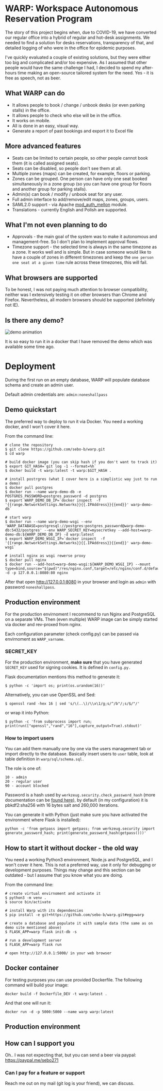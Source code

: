# WARP: Workspace Autonomous Reservation Program

The story of this project begins when, due to COVID-19, we have converted our regular office into a hybrid of regular and hot-desk assignments. We needed to find a solution for desks reservations, transparency of that, and detailed logging of who were in the office for epidemic purposes.

I've quickly evaluated a couple of existing solutions, but they were either too big and complicated and/or too expensive. As I assumed that other people would have the same challenge I had, I decided to spend my after-hours time making an open-source tailored system for the need. Yes - it is free as speech, not as beer.

## What WARP can do
- It allows people to book / change / unbook desks (or even parking stalls) in the office.
- It allows people to check who else will be in the office.
- It works on mobile.
- All is done in an easy, visual way.
- Generate a report of past bookings and export it to Excel file

## More advanced features
- Seats can be limited to certain people, so other people cannot book them (it is called assigned seats).
- Seats can be disabled, so people don't see them at all.
- Multiple zones (maps) can be created, for example, floors or parking.
- Zones can be grouped. One person can have only one seat booked simultaneously in a zone group (so you can have one group for floors and another group for parking stalls).
- Admin(s) can book / modify / unbook seat for any user.
- Full admin interface to add/remove/edit maps, zones, groups, users.
- SAML2.0 support - via Apache [mod_auth_mellon](https://github.com/latchset/mod_auth_mellon) module.
- Translations - currently English and Polish are supported.

## What I'm not even planning to do
- Approvals - the main goal of the system was to make it autonomous and management-free. So I don't plan to implement approval flows.
- Timezone support - the selected time is always in the same timezone as a zone. It works well and is simple. But in case someone would like to have a couple of zones in different timezones and keep the `one person one seat at a given time` rule across these timezones, this will fail.

## What browsers are supported
To be honest, I was not paying much attention to browser compatibility, neither was I extensively testing it on other browsers than Chrome and Firefox. Nevertheless, all modern browsers should be supported (definitely not IE).

## Is there any demo?

![demo animation](res/demo.gif)

It is so easy to run it in a docker that I have removed the demo which was available some time ago.

# Deployment

During the first run on an empty database, WARP will populate database schema and create an admin user.

Default admin credentials are: `admin:noneshallpass`

## Demo quickstart

The preferred way to deploy to run it via Docker. You need a working docker, and I won't cover it here.

From the command line:
```
# clone the repository
$ git clone https://github.com/sebo-b/warp.git
$ cd warp

# build docker image (you can skip hash if you don't want to track it)
$ export GIT_HASH=`git log -1 --format=%h`
$ docker build -t warp:latest -t warp:$GIT_HASH .

# install postrgres (what I cover here is a simplistic way just to run a demo)
$ docker pull postgres
$ docker run --name warp-demo-db -e POSTGRES_PASSWORD=postgres_password -d postgres
$ export WARP_DEMO_DB_IP=`docker inspect  -f '{{range.NetworkSettings.Networks}}{{.IPAddress}}{{end}}' warp-demo-db`

# start warp
$ docker run --name warp-demo-wsgi --env 'WARP_DATABASE=postgresql://postgres:postgres_password@warp-demo-db:5432/postgres' --env WARP_SECRET_KEY=mysecretkey --add-host=warp-demo-db:${WARP_DEMO_DB_IP} -d warp:latest
$ export WARP_DEMO_WSGI_IP=`docker inspect  -f '{{range.NetworkSettings.Networks}}{{.IPAddress}}{{end}}' warp-demo-wsgi`

# install nginx as wsgi rewerse proxy
$ docker pull nginx
$ docker run --add-host=warp-demo-wsgi:${WARP_DEMO_WSGI_IP} --mount type=bind,source="$(pwd)"/res/nginx.conf,target=/etc/nginx/conf.d/default.conf,readonly -d -p 127.0.0.1:8080:80 nginx
```

After that open http://127.0.0.1:8080 in your browser and login as `admin` with password `noneshallpass`.

## Production environment

For the production envirnoment I recommend to run Nginx and PostgreSQL on a separate VMs. Then (even multiple) WARP image can be simply started via docker and rev-proxed from nginx.

Each configuration parameter (check config.py) can be passed via envirnoment as `WARP_varname`.

### SECRET_KEY

For the production environment, **make sure** that you have generated `SECRET_KEY` used for signing cookies. It is defined in `config.py.`

Flask documentation mentions this method to generate it:
```
$ python -c 'import os; print(os.urandom(16))'
```

Alternatively, you can use OpenSSL and Sed:
```
$ openssl rand -hex 16 | sed 's/\(..\)/\\x\1/g;s/^/b"/;s/$/"/'
```
or wrap it into Python:
```
$ python -c 'from subprocess import run; print(run(["openssl","rand","16"],capture_output=True).stdout)'
```

### How to import users

You can add them manually one by one via the users management tab or import directly to the database. Basically insert users to `user` table, look at table definition in `warp/sql/schema.sql.`

The role is one of:
```
10 - admin
20 - regular user
90 - account blocked
```

Password is a hash used by `werkzeug.security.check_password_hash` (more documentation can be [found here](https://werkzeug.palletsprojects.com/en/2.0.x/utils/#werkzeug.security.generate_password_hash)), by default (in my configuration) it is pbkdf2:sha256 with 16 bytes salt and 260,000 iterations.

You can generate it with Python (just make sure you have activated the environment where Flask is installed):
```
python -c 'from getpass import getpass; from werkzeug.security import generate_password_hash; print(generate_password_hash(getpass()))'

```

## How to start it without docker - the old way

You need a working Python3 environment, Node.js and PostgreSQL, and I won't cover it here. This is not a preferred way, use it only for debugging or development purposes. Things may change and this section can be outdated - but I assume that you know what you are doing.

From the command line:

```
# create virtual envirnoment and activate it
$ python3 -m venv .
$ source bin/activate

# install Warp with its dependencies
$ pip install -e git+https://github.com/sebo-b/warp.git#egg=warp

# create a database and populate it with sample data (the same as on demo site mentioned above)
$ FLASK_APP=warp flask init-db -s

# run a development server
$ FLASK_APP=warp flask run

# open http://127.0.0.1:5000/ in your web browser
```
## Docker container

For testing purposes you can use provided Dockerfile. The following command will build your image:

```
docker build -f Dockerfile_DEV -t warp:latest .
```

And that one will run it:

```
docker run -d -p 5000:5000 --name warp warp:latest
```

## Production environment


## How can I support you

Oh.. I was not expecting that, but you can send a beer via paypal: https://paypal.me/sebo271

### Can I pay for a feature or support

Reach me out on my mail (git log is your friend), we can discuss.

